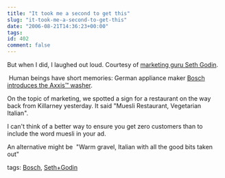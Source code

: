```yaml
---
title: "It took me a second to get this"
slug: "it-took-me-a-second-to-get-this"
date: "2006-08-21T14:36:23+00:00"
tags:
id: 402
comment: false
---
```


But when I did, I laughed out loud.&nbsp;Courtesy of [marketing guru Seth Godin](http://sethgodin.typepad.com/seths_blog/2006/08/human_beings_ha.html).

&nbsp;Human beings have short memories: German appliance maker [Bosch introduces the Axxis™ washer](http://www.universal-akb.com/boschwashers.html). 

On the topic of marketing, we spotted a sign for a restaurant on the way back from Killarney yesterday. It said "Muesli Restaurant, Vegetarian Italian". 

I can't think of a better way&nbsp;to ensure you get zero customers than to include the word muesli in your ad.

An&nbsp;alternative might be &nbsp;"Warm gravel, Italian with all the good bits taken out"

tags: [Bosch](http://technorati.com/tag/Bosch), [Seth+Godin](http://technorati.com/tag/Seth+Godin)
